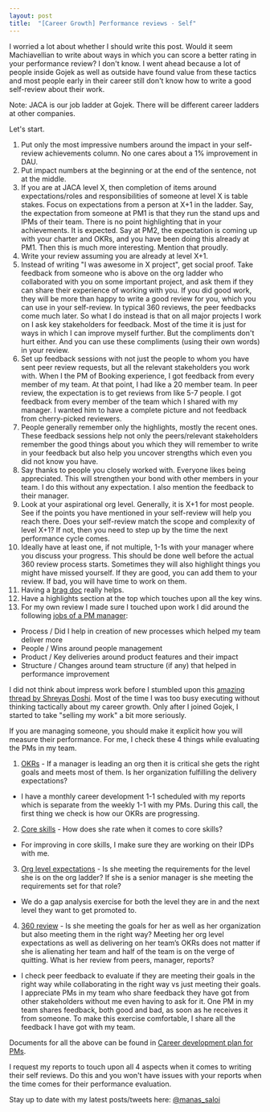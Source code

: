 ```yaml
---
layout: post
title:  "[Career Growth] Performance reviews - Self"
---
```


I worried a lot about whether I should write this post. Would it seem Machiavellian to write about ways in which you can score a better rating in your performance review? I don't know. I went ahead because a lot of people inside Gojek as well as outside have found value from these tactics and most people early in their career still don't know how to write a good self-review about their work.

Note: JACA is our job ladder at Gojek. There will be different career ladders at other companies.

Let's start.

1. Put only the most impressive numbers around the impact in your self-review achievements column. No one cares about a 1% improvement in DAU.
2. Put impact numbers at the beginning or at the end of the sentence, not at the middle.
3. If you are at JACA level X, then completion of items around expectations/roles and responsibilities of someone at level X is table stakes. Focus on expectations from a person at X+1 in the ladder. Say, the expectation from someone at PM1 is that they run the stand ups and IPMs of their team. There is no point highlighting that in your achievements. It is expected. Say at PM2, the expectation is coming up with your charter and OKRs, and you have been doing this already at PM1. Then this is much more interesting. Mention that proudly.
4. Write your review assuming you are already at level X+1.  
5. Instead of writing "I was awesome in X project", get social proof. Take feedback from someone who is above on the org ladder who collaborated with you on some important project, and ask them if they can share their experience of working with you. If you did good work, they will be more than happy to write a good review for you, which you can use in your self-review. In typical 360 reviews, the peer feedbacks come much later. So what I do instead is that on all major projects I work on I ask key stakeholders for feedback. Most of the time it is just for ways in which I can improve myself further. But the compliments don't hurt either. And you can use these compliments (using their own words) in your review.
6. Set up feedback sessions with not just the people to whom you have sent peer review requests, but all the relevant stakeholders you work with. When I the PM of Booking experience, I got feedback from every member of my team. At that point, I had like a 20 member team. In peer review, the expectation is to get reviews from like 5-7 people. I got feedback from every member of the team which I shared with my manager. I wanted him to have a complete picture and not feedback from cherry-picked reviewers.
7. People generally remember only the highlights, mostly the recent ones. These feedback sessions help not only the peers/relevant stakeholders remember the good things about you which they will remember to write in your feedback but also help you uncover strengths which even you did not know you have.
8. Say thanks to people you closely worked with. Everyone likes being appreciated. This will strengthen your bond with other members in your team. I do this without any expectation. I also mention the feedback to their manager.
9. Look at your aspirational org level. Generally, it is X+1 for most people. See if the points you have mentioned in your self-review will help you reach there. Does your self-review match the scope and complexity of level X+1? If not, then you need to step up by the time the next performance cycle comes.
10. Ideally have at least one, if not multiple, 1-1s with your manager where you discuss your progress. This should be done well before the actual 360 review process starts. Sometimes they will also highlight things you might have missed yourself. If they are good, you can add them to your review. If bad, you will have time to work on them.
11. Having a [brag doc](https://jvns.ca/blog/brag-documents/) really helps.
12. Have a highlights section at the top which touches upon all the key wins.
13. For my own review I made sure I touched upon work I did around the following [jobs of a PM manager](https://manassaloi.com/2021/01/10/PMs-do.html):
  - Process / Did I help in creation of new processes which helped my team deliver more
  - People / Wins around people management
  - Product / Key deliveries around product features and their impact
  - Structure / Changes around team structure (if any) that helped in performance improvement

I did not think about impress work before I stumbled upon this [amazing thread by Shreyas Doshi](https://mobile.twitter.com/shreyas/status/1256655076849926150). Most of the time I was too busy executing without thinking tactically about my career growth. Only after I joined Gojek, I started to take "selling my work" a bit more seriously.

If you are managing someone, you should make it explicit how you will measure their performance. For me, I check these 4 things while evaluating the PMs in my team.

1. [OKRs](https://rework.withgoogle.com/guides/set-goals-with-okrs/steps/introduction/) - If a manager is leading an org then it is critical she gets the right goals and meets most of them. Is her organization fulfilling the delivery expectations?
  - I have a monthly career development 1-1 scheduled with my reports which is separate from the weekly 1-1 with my PMs. During this call, the first thing we check is how our OKRs are progressing.
2. [Core skills](https://snowflake.medium.com/#1,2,3,2,4,1,1,4,3,2,0,4,2,2,3,0,Cersei%20Lannister,Senior%20Group%20Lead) - How does she rate when it comes to core skills?
  - For improving in core skills, I make sure they are working on their IDPs with me.
3. [Org level expectations](https://www.sachinrekhi.com/product-management-career-ladders-at-8-top-technology-firms) - Is she meeting the requirements for the level she is on the org ladder? If she is a senior manager is she meeting the requirements set for that role?
  - We do a gap analysis exercise for both the level they are in and the next level they want to get promoted to.
4. [360 review](https://support.reflektive.com/hc/en-us/articles/360000578686-Preparing-for-a-Review) - Is she meeting the goals for her as well as her organization but also meeting them in the right way? Meeting her org level expectations as well as delivering on her team’s OKRs does not matter if she is alienating her team and half of the team is on the verge of quitting. What is her review from peers, manager, reports?
  - I check peer feedback to evaluate if they are meeting their goals in the right way while collaborating in the right way vs just meeting their goals. I appreciate PMs in my team who share feedback they have got from other stakeholders without me even having to ask for it. One PM in my team shares feedback, both good and bad, as soon as he receives it from someone. To make this exercise comfortable, I share all the feedback I have got with my team.

Documents for all the above can be found in [Career development plan for PMs](https://manassaloi.com/2020/05/11/career-dev-plan.html).

I request my reports to touch upon all 4 aspects when it comes to writing their self reviews. Do this and you won't have issues with your reports when the time comes for their performance evaluation.


Stay up to date with my latest posts/tweets here: [@manas_saloi](http://twitter.com/manas_saloi)
